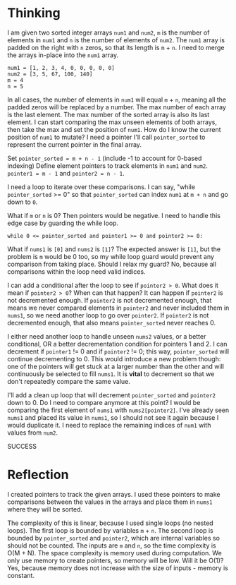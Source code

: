 # Thinking
I am given two sorted integer arrays `num1` and `num2`, `m` is the number of elements in `num1` and `n` is the number of elements of `num2`.  The `num1` array is padded on the right with `n` zeros, so that its length is
`m` + `n`. 
I need to merge the arrays in-place into the `num1` array.


```
num1 = [1, 2, 3, 4, 0, 0, 0, 0, 0]
num2 = [3, 5, 67, 100, 140]
m = 4
n = 5
```


In all cases, the number of elements in `num1` will equal `m` + `n`, meaning all the padded zeros will be replaced by a number.
The max number of each array is the last element. The max number of the sorted array is also its last element.
I can start comparing the max unseen elements of both arrays, then take the max and set the position of `num1`.
How do I know the current position of `num1` to mutate? I need a pointer I'll call `pointer_sorted` to represent the current pointer in the final array.

Set `pointer_sorted = m + n - 1` (include -1 to account for 0-based indexing)
Define element pointers to track elements in `num1` and `num2`.
`pointer1 = m - 1` and `pointer2 = n - 1`.

I need a loop to iterate over these comparisons. I can say, "while `pointer_sorted` >= 0" so that `pointer_sorted` can index `num1` at `m + n` and go down to `0`.

What if `m` or `n` is 0? Then pointers would be negative. I need to handle this edge case by guarding the while loop.

`while 0 <= pointer_sorted and pointer1 >= 0 and pointer2 >= 0:`

What if `nums1` is `[0]` and `nums2` is `[1]`? The expected answer is `[1]`, but the problem is `m` would be 0 too, so my while loop guard would prevent any comparison from taking place. Should I relax my guard? No, because all comparisons within the loop need valid indices.

I can add a conditional after the loop to see if `pointer2 > 0`. What does it mean if `pointer2 > 0`? When can that happen?
It can happen if `pointer2` is not decremented enough. If `pointer2` is not decremented enough, that means we never compared elements in `pointer2` and never included them in `nums1`, so we need another loop to go over `pointer2`. If `pointer2` is not decremented enough, that also means `pointer_sorted` never reaches 0.

I either need another loop to handle unseen `nums2` values, or a better conditional, OR a better decrementation condition for pointers 1 and 2. I can decrement if `pointer1` != 0 and if `pointer2` != 0; this way, `pointer_sorted` will continue decrementing to 0. This would introduce a new problem though: one of the pointers will get stuck at a larger number than the other and will continuously be selected to fill `nums1`. It is __vital__ to decrement so that we don't repeatedly compare the same value.

I'll add a clean up loop that will decrement `pointer_sorted` and `pointer2` down to 0. Do I need to compare anymore at this point? I would be comparing the first element of `nums1` with `nums2[pointer2]`. I've already seen `nums1` and placed its value in `nums1`, so I should not see it again because I would duplicate it. I need to replace the remaining indices of `num1` with values from `num2`.

SUCCESS

# Reflection
I created pointers to track the given arrays. I used these pointers to make comparisons between the values in the arrays and place them in `nums1` where they will be sorted.

The complexity of this is linear, because I used single loops (no nested loops). The first loop is bounded by variables `m` + `n`. The second loop is bounded by `pointer_sorted` and `pointer2`, which are internal variables so should not be counted. The inputs are `m` and `n`, so the time complexity is O(M + N). The space complexity is memory used during computation. We only use memory to create pointers, so memory will be low. Will it be O(1)? Yes, because memory does not increase with the size of inputs - memory is constant.
